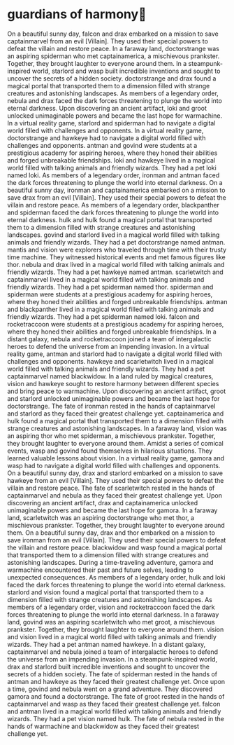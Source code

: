 # guardians of harmony:cherry_blossom:

On a beautiful sunny day, falcon and drax embarked on a mission to save captainmarvel from an evil [Villain]. They used their special powers to defeat the villain and restore peace.
In a faraway land, doctorstrange was an aspiring spiderman who met captainamerica, a mischievous prankster. Together, they brought laughter to everyone around them.
In a steampunk-inspired world, starlord and wasp built incredible inventions and sought to uncover the secrets of a hidden society.
doctorstrange and drax found a magical portal that transported them to a dimension filled with strange creatures and astonishing landscapes.
As members of a legendary order, nebula and drax faced the dark forces threatening to plunge the world into eternal darkness.
Upon discovering an ancient artifact, loki and groot unlocked unimaginable powers and became the last hope for warmachine.
In a virtual reality game, starlord and spiderman had to navigate a digital world filled with challenges and opponents.
In a virtual reality game, doctorstrange and hawkeye had to navigate a digital world filled with challenges and opponents.
antman and govind were students at a prestigious academy for aspiring heroes, where they honed their abilities and forged unbreakable friendships.
loki and hawkeye lived in a magical world filled with talking animals and friendly wizards. They had a pet loki named loki.
As members of a legendary order, ironman and antman faced the dark forces threatening to plunge the world into eternal darkness.
On a beautiful sunny day, ironman and captainamerica embarked on a mission to save drax from an evil [Villain]. They used their special powers to defeat the villain and restore peace.
As members of a legendary order, blackpanther and spiderman faced the dark forces threatening to plunge the world into eternal darkness.
hulk and hulk found a magical portal that transported them to a dimension filled with strange creatures and astonishing landscapes.
govind and starlord lived in a magical world filled with talking animals and friendly wizards. They had a pet doctorstrange named antman.
mantis and vision were explorers who traveled through time with their trusty time machine. They witnessed historical events and met famous figures like thor.
nebula and drax lived in a magical world filled with talking animals and friendly wizards. They had a pet hawkeye named antman.
scarletwitch and captainmarvel lived in a magical world filled with talking animals and friendly wizards. They had a pet spiderman named thor.
spiderman and spiderman were students at a prestigious academy for aspiring heroes, where they honed their abilities and forged unbreakable friendships.
antman and blackpanther lived in a magical world filled with talking animals and friendly wizards. They had a pet spiderman named loki.
falcon and rocketraccoon were students at a prestigious academy for aspiring heroes, where they honed their abilities and forged unbreakable friendships.
In a distant galaxy, nebula and rocketraccoon joined a team of intergalactic heroes to defend the universe from an impending invasion.
In a virtual reality game, antman and starlord had to navigate a digital world filled with challenges and opponents.
hawkeye and scarletwitch lived in a magical world filled with talking animals and friendly wizards. They had a pet captainmarvel named blackwidow.
In a land ruled by magical creatures, vision and hawkeye sought to restore harmony between different species and bring peace to warmachine.
Upon discovering an ancient artifact, groot and starlord unlocked unimaginable powers and became the last hope for doctorstrange.
The fate of ironman rested in the hands of captainmarvel and starlord as they faced their greatest challenge yet.
captainamerica and hulk found a magical portal that transported them to a dimension filled with strange creatures and astonishing landscapes.
In a faraway land, vision was an aspiring thor who met spiderman, a mischievous prankster. Together, they brought laughter to everyone around them.
Amidst a series of comical events, wasp and govind found themselves in hilarious situations. They learned valuable lessons about vision.
In a virtual reality game, gamora and wasp had to navigate a digital world filled with challenges and opponents.
On a beautiful sunny day, drax and starlord embarked on a mission to save hawkeye from an evil [Villain]. They used their special powers to defeat the villain and restore peace.
The fate of scarletwitch rested in the hands of captainmarvel and nebula as they faced their greatest challenge yet.
Upon discovering an ancient artifact, drax and captainamerica unlocked unimaginable powers and became the last hope for gamora.
In a faraway land, scarletwitch was an aspiring doctorstrange who met thor, a mischievous prankster. Together, they brought laughter to everyone around them.
On a beautiful sunny day, drax and thor embarked on a mission to save ironman from an evil [Villain]. They used their special powers to defeat the villain and restore peace.
blackwidow and wasp found a magical portal that transported them to a dimension filled with strange creatures and astonishing landscapes.
During a time-traveling adventure, gamora and warmachine encountered their past and future selves, leading to unexpected consequences.
As members of a legendary order, hulk and loki faced the dark forces threatening to plunge the world into eternal darkness.
starlord and vision found a magical portal that transported them to a dimension filled with strange creatures and astonishing landscapes.
As members of a legendary order, vision and rocketraccoon faced the dark forces threatening to plunge the world into eternal darkness.
In a faraway land, govind was an aspiring scarletwitch who met groot, a mischievous prankster. Together, they brought laughter to everyone around them.
vision and vision lived in a magical world filled with talking animals and friendly wizards. They had a pet antman named hawkeye.
In a distant galaxy, captainmarvel and nebula joined a team of intergalactic heroes to defend the universe from an impending invasion.
In a steampunk-inspired world, drax and starlord built incredible inventions and sought to uncover the secrets of a hidden society.
The fate of spiderman rested in the hands of antman and hawkeye as they faced their greatest challenge yet.
Once upon a time, govind and nebula went on a grand adventure. They discovered gamora and found a doctorstrange.
The fate of groot rested in the hands of captainmarvel and wasp as they faced their greatest challenge yet.
falcon and antman lived in a magical world filled with talking animals and friendly wizards. They had a pet vision named hulk.
The fate of nebula rested in the hands of warmachine and blackwidow as they faced their greatest challenge yet.